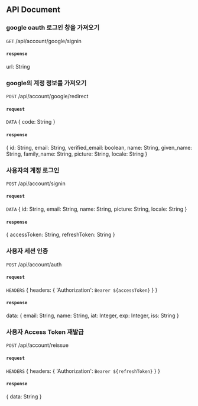 ## API Document

### google oauth 로그인 창을 가져오기
`GET` /api/account/google/signin
#### `response`
url: String

### google의 계정 정보를 가져오기
`POST` /api/account/google/redirect
#### `request`
`DATA` 
{
    code: String
}
#### `response`
{
  id: String,
  email: String,
  verified_email: boolean,
  name: String,
  given_name: String,
  family_name: String,
  picture: String,
  locale: String
}

### 사용자의 계정 로그인
`POST` /api/account/signin
#### `request`
`DATA`
{
  id: String,
  email: String,
  name: String,
  picture: String,
  locale: String
}
#### `response`
{
  accessToken: String,
  refreshToken: String
}

### 사용자 세션 인증
`POST` /api/account/auth
#### `request`
`HEADERS`
{
    headers: {
        'Authorization': `Bearer ${accessToken}`
    }
}
#### `response`
data: {
  email: String,
  name: String,
  iat: Integer,
  exp: Integer,
  iss: String
}

### 사용자 Access Token 재발급
`POST` /api/account/reissue
#### `request`
`HEADERS`
{
    headers: {
        'Authorization': `Bearer ${refreshToken}`
    }
}
#### `response`
{
  data: String
}